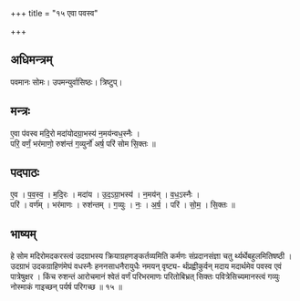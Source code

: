 +++
title = "१५ एवा पवस्व"

+++
## अधिमन्त्रम्
पवमानः सोमः। उपमन्युर्वासिष्ठः। त्रिष्टुप्।

## मन्त्रः
ए॒वा प॑वस्व मदि॒रो मदा॑योदग्रा॒भस्य॑ न॒मय॑न्वध॒स्नैः ।  
परि॒ वर्णं॒ भर॑माणो॒ रुश॑न्तं ग॒व्युर्नो॑ अर्ष॒ परि॑ सोम सि॒क्तः ॥

## पदपाठः
ए॒व । प॒व॒स्व॒ । म॒दि॒रः । मदा॑य । उ॒द॒ऽग्रा॒भस्य॑ । न॒मय॑न् । व॒ध॒ऽस्नैः ।  
परि॑ । वर्ण॑म् । भर॑माणः । रुश॑न्तम् । ग॒व्युः । नः॒ । अ॒र्ष॒ । परि॑ । सो॒म॒ । सि॒क्तः ॥

## भाष्यम्
हे सोम मदिरोमदकरस्त्वं उदग्राभस्य क्रियाग्रहणङ्कर्तव्यमिति कर्मणः संप्रदानसंज्ञा चतु र्थ्यर्थेबहुलमितिषष्ठी । उदग्राभं उदकग्राहिणंमेघं वधस्नैः हननसाधनैरायुधैः नमयन् वृष्ट्य- र्थंप्रह्वीकुर्वन् मदाय मदार्थमेव पवस्व एवं पात्रेषुक्षर । किंच रुशन्तं आरोचमानं श्वेतं वर्णं परिभरमाणः परितोबिभ्रत् सिक्तः पवित्रेसिच्यमानस्त्वं गव्युः नोस्माकं गाइच्छन् पर्यर्ष परिगच्छ ॥ १५ ॥